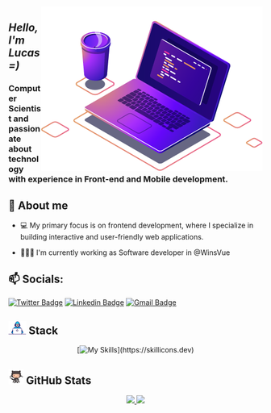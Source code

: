    <img src=".github/computer.png"  align="right" alt="Computador">

**_<h2 align="left">Hello, I'm Lucas =)_**

<h3>Computer Scientist and passionate about technology with experience in Front-end and Mobile development.</h3>

**<h2>💬 About me**</h2>

- 💻 My primary focus is on frontend development, where I specialize in building interactive and user-friendly web applications.

- 👨🏻‍💻 I'm currently working as Software developer in @WinsVue



**<h2>📫 Socials: </h2>**

[![Twitter Badge](https://img.shields.io/badge/-@dlucascampelo-6633cc?style=flat-square&labelColor=6633cc&logo=twitter&logoColor=white&link=https://twitter.com/dlucascampelo)](https://twitter.com/dlucascampelo)
[![Linkedin Badge](https://img.shields.io/badge/-Lucas%20Campelo-6633cc?style=flat-square&logo=Linkedin&logoColor=&link=https://https://www.linkedin.com/in/lucas-campelo-858562186/)](https://www.linkedin.com/in/dlucascampelo)
[![Gmail Badge](https://img.shields.io/badge/-dvlucascampelo@gmail.com-6633cc?style=flat-square&logo=Gmail&logoColor=white&link=mailto:diego.schell.f@gmail.com)](mailto:dvlucascampelo@gmail.com)

**<h2 ><img src=".github/de.gif" width="35px"> Stack**</h2>

 <div align="center" style="display: inline_block">

[![My Skills](https://skillicons.dev/icons?i=js,typescript,html,css,react,nextjs,ruby,nodejs,jest,vite,tailwind,styledcomponents,)](https://skillicons.dev)

</div>

**<h2><img src=".github/octocat.gif" width="30px"> GitHub Stats**</h2>

<div align="center">
  <a href="https://github.com/dlucascampelo">
  <img height="160em" src="https://github-readme-stats.vercel.app/api?username=dlucascampelo&count_private=true&theme=radical"/>
  <img height="160em" src="https://github-readme-stats.vercel.app/api/top-langs/?username=dlucascampelo&layout=compact&langs_count=7&theme=radical"/>
 </div>
